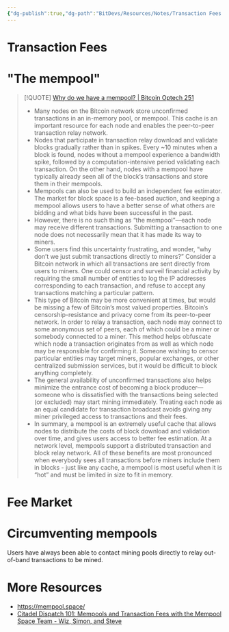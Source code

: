```yaml
---
{"dg-publish":true,"dg-path":"BitDevs/Resources/Notes/Transaction Fees & The Mempool.md","permalink":"/bit-devs/resources/notes/transaction-fees-and-the-mempool/","title":"Transaction Fees & The Mempool","noteIcon":"3","created":"2023-05-26T23:38:14.650-10:00","updated":"2023-05-27T00:13:49.004-10:00"}
---
```



# Transaction Fees

# "The mempool"

> [!QUOTE] [Why do we have a mempool? | Bitcoin Optech 251](https://bitcoinops.org/en/newsletters/2023/05/17/#waiting-for-confirmation-1-why-do-we-have-a-mempool)
> - Many nodes on the Bitcoin network store unconfirmed transactions in an in-memory pool, or mempool. This cache is an important resource for each node and enables the peer-to-peer transaction relay network. 
> - Nodes that participate in transaction relay download and validate blocks gradually rather than in spikes. Every ~10 minutes when a block is found, nodes without a mempool experience a bandwidth spike, followed by a computation-intensive period validating each transaction. On the other hand, nodes with a mempool have typically already seen all of the block’s transactions and store them in their mempools. 
> - Mempools can also be used to build an independent fee estimator. The market for block space is a fee-based auction, and keeping a mempool allows users to have a better sense of what others are bidding and what bids have been successful in the past. 
> - However, there is no such thing as “the mempool”—each node may receive different transactions. Submitting a transaction to one node does not necessarily mean that it has made its way to miners. 
> - Some users find this uncertainty frustrating, and wonder, “why don’t we just submit transactions directly to miners?” Consider a Bitcoin network in which all transactions are sent directly from users to miners. One could censor and surveil financial activity by requiring the small number of entities to log the IP addresses corresponding to each transaction, and refuse to accept any transactions matching a particular pattern. 
> - This type of Bitcoin may be more convenient at times, but would be missing a few of Bitcoin’s most valued properties. Bitcoin’s censorship-resistance and privacy come from its peer-to-peer network. In order to relay a transaction, each node may connect to some anonymous set of peers, each of which could be a miner or somebody connected to a miner. This method helps obfuscate which node a transaction originates from as well as which node may be responsible for confirming it. Someone wishing to censor particular entities may target miners, popular exchanges, or other centralized submission services, but it would be difficult to block anything completely. 
> - The general availability of unconfirmed transactions also helps minimize the entrance cost of becoming a block producer—someone who is dissatisfied with the transactions being selected (or excluded) may start mining immediately. Treating each node as an equal candidate for transaction broadcast avoids giving any miner privileged access to transactions and their fees. 
> - In summary, a mempool is an extremely useful cache that allows nodes to distribute the costs of block download and validation over time, and gives users access to better fee estimation. At a network level, mempools support a distributed transaction and block relay network. All of these benefits are most pronounced when everybody sees all transactions before miners include them in blocks - just like any cache, a mempool is most useful when it is “hot” and must be limited in size to fit in memory.

# Fee Market

# Circumventing mempools

Users have always been able to contact mining pools directly to relay out-of-band transactions to be mined.  

# More Resources
- https://mempool.space/
- [Citadel Dispatch 101: Mempools and Transaction Fees with the Mempool Space Team - Wiz, Simon, and Steve](https://www.podpage.com/citadeldispatch/cd101-mempools-and-transaction-fees-with-the-mempool-space-team-wiz-simon-and-steve/)